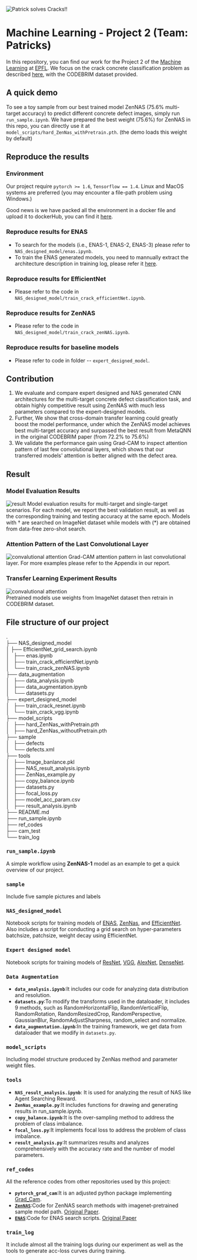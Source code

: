 ![Patrick solves Cracks!!](https://www.google.com/url?sa=i&url=https%3A%2F%2Fpeople.com%2Ftv%2Fpatrick-gets-his-own-series-in-the-patrick-star-show%2F&psig=AOvVaw1Xf1Zm1kKTizolJsu8xDdp&ust=1640297573942000&source=images&cd=vfe&ved=0CAsQjRxqFwoTCLC2lea2-PQCFQAAAAAdAAAAABAE)
# Machine Learning - Project 2 (Team: Patricks)

In this repository, you can find our work for the Project 2 of the [Machine Learning](https://github.com/epfml/ML_course) at [EPFL](http://epfl.ch). We focus on the crack concrete classification problem as described [here](https://zenodo.org/record/2620293#.YZTqbr3MJqt), with the CODEBRIM dataset provided.

## A quick demo
To see a toy sample from our best trained model ZenNAS (75.6% multi-target accuracy) to predict different concrete defect images, simply run `run_sample.ipynb`. We have prepared the best weight (75.6%) for ZenNAS in this repo, you can directly use it at `model_scripts/hard_ZenNas_withPretrain.pth`. (the demo loads this weight by default)

## Reproduce the results

### Environment
Our project require `pytorch >= 1.6`, `Tensorflow == 1.4`. Linux and MacOS systems are preferred (you may encounter a file-path problem using Windows.)

Good news is we have packed all the environment in a docker file and upload it to dockerHub, you can find it [here](https://hub.docker.com/repository/docker/elenathfgs/pytorch1.6_cuda10.1_jupyter).

### Reproduce results for ENAS
* To search for the models (i.e., ENAS-1, ENAS-2, ENAS-3) please refer to `NAS_designed_model/enas.ipynb`.
* To train the ENAS generated models, you need to mannually extract the architecture description in training log, please refer it [here](https://github.com/melodyguan/enas).

### Reproduce results for EfficientNet
* Please refer to the code in `NAS_designed_model/train_crack_efficientNet.ipynb`.

### Reproduce results for ZenNAS
* Please refer to the code in `NAS_designed_model/train_crack_zenNAS.ipynb`.

### Reproduce results for baseline models
* Please refer to code in folder -- `expert_designed_model`.


## Contribution

1. We evaluate and compare expert designed and NAS generated CNN architectures for the multi-target concrete defect classification task, and obtain highly competitive result using ZenNAS with much less parameters compared to the expert-designed models.
2. Further, We show that cross-domain transfer learning could greatly boost the model performance, under which the ZenNAS model achieves best multi-target accuracy and surpassed the best result from MetaQNN in the original CODEBRIM paper (from 72.2\% to 75.6\%) 
3. We validate the performance gain using Grad-CAM to inspect attention pattern of last few convolutional layers, which shows that our transferred models' attention is better aligned with the defect area.

## Result

### Model Evaluation Results
![result](./tools/Model_Evaluation_Results.png)
Model evaluation results for multi-target and single-target scenarios. For each model, we report the best validation result, as well as the corresponding training and testing accuracy at the same epoch. Models with † are searched on ImageNet dataset while models with (*) are obtained from data-free zero-shot search.

### Attention Pattern of the Last Convolutional Layer
![convalutional attention](./tools/ablation.png)
Grad-CAM attention pattern in last convolutional layer. For more examples please refer to the Appendix in our report.

### Transfer Learning Experiment Results
![convalutional attention](./tools/Transfer_Learning_Experiment.png)\
Pretrained models use weights from ImageNet dataset then retrain in CODEBRIM dataset.

## File structure of our project

.\
├── NAS_designed_model\
│   ├── EfficientNet_grid_search.ipynb\
│   ├── enas.ipynb\
│   ├── train_crack_efficientNet.ipynb\
│   └── train_crack_zenNAS.ipynb\
├── data_augmentation\
│   ├── data_analysis.ipynb\
│   ├── data_augmentation.ipynb\
│   └── datasets.py\
├── expert_designed_model\
│   ├── train_crack_resnet.ipynb\
│   └── train_crack_vgg.ipynb\
├── model_scripts\
│   ├── hard_ZenNas_withPretrain.pth\
│   ├── hard_ZenNas_withoutPretrain.pth\
├── sample\
│   ├── defects\
│   └── defects.xml\
├── tools\
│   ├── Image_banlance.pkl\
│   ├── NAS_result_analysis.ipynb\
│   ├── ZenNas_example.py\
│   ├── copy_balance.ipynb\
│   ├── datasets.py\
│   ├── focal_loss.py\
│   ├── model_acc_param.csv\
│   ├── result_analysis.ipynb\
├── README.md\
├── run_sample.ipynb\
├── ref_codes\
├── cam_test\
└── train_log


### `run_sample.ipynb`

A simple workflow using **ZenNAS-1** model as an example to get a quick overview of our project.

### `sample`

Include five sample pictures and labels 

### `NAS_designed_model`

Notebook scripts for training models of [ENAS](http://proceedings.mlr.press/v80/pham18a/pham18a.pdf), [ZenNas](https://openaccess.thecvf.com/content/ICCV2021/papers/Lin_Zen-NAS_A_Zero-Shot_NAS_for_High-Performance_Image_Recognition_ICCV_2021_paper.pdf), and [EfficientNet](https://arxiv.org/pdf/1905.11946.pdf). Also includes a script for conducting a grid search on hyper-parameters batchsize, patchsize, weight decay using EfficientNet.

### `Expert designed model`

Notebook scripts for training models of [ResNet](https://pytorch.org/hub/pytorch_vision_resnet/), [VGG](https://pytorch.org/hub/pytorch_vision_vgg/), [AlexNet](https://pytorch.org/hub/pytorch_vision_alexnet/), [DenseNet](https://pytorch.org/hub/pytorch_vision_densenet/).

### `Data Augmentation`

- **`data_analysis.ipynb`**:It includes our code for analyzing data distribution and resolution.
- **`datasets.py`**:To modify the transforms used in the dataloader, it includes 9 methods, such as RandomHorizontalFlip, RandomVerticalFlip, RandomRotation, RandomResizedCrop, RandomPerspective, GaussianBlur, RandomAdjustSharpness, random_select and normalize.
- **`data_augmentation.ipynb`**:In the training framework, we get data from dataloader that we modify in `datasets.py`.

### `model_scripts`

Including model structure produced by ZenNas method and parameter weight files.

### `tools`
- **`NAS_result_analysis.ipynb`**: It is used for analyzing the result of NAS like Agent Searching Reward.
- **`ZenNas_example.py`**:It includes functions for drawing and generating results in run_sample.ipynb.
- **`copy_balance.ipynb`**:It is the over-sampling method to address the problem of class imbalance.
- **`focal_loss.py`**:It implements focal loss to address the problem of class imbalance.
- **`result_analysis.py`**:It summarizes results and analyzes comprehensively with the accuracy rate and the number of model parameters.

### `ref_codes`
All the reference codes from other repositories used by this project:
- **`pytorch_grad_cam`**:It is an adjusted python package implementing [Grad_Cam](http://gradcam.cloudcv.org/).
- [**`ZenNAS`**](https://github.com/idstcv/ZenNAS):Code for ZenNAS search methods with imagenet-pretrained sample model path.  [Original Paper](https://arxiv.org/abs/2102.01063).
- [**`ENAS`**](https://github.com/melodyguan/enas):Code for ENAS search scripts. [Original Paper](https://arxiv.org/abs/1802.03268)

### `train_log`
It include almost all the training logs during our experiment as well as the tools to generate acc-loss curves during training.
